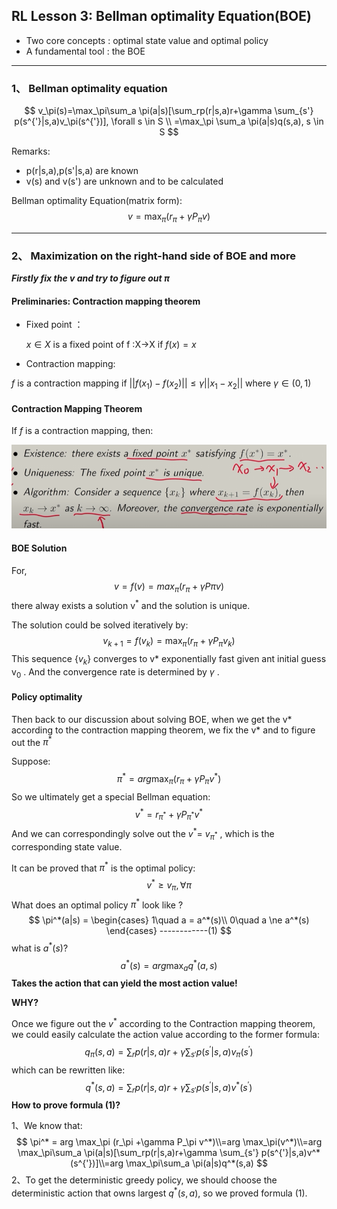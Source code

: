 ## RL Lesson 3: Bellman optimality Equation(BOE)

* Two core concepts : optimal state value and optimal policy
* A fundamental tool : the BOE

_________

###  1、 Bellman optimality equation 

$$
v_\pi(s)=\max_\pi\sum_a \pi(a|s)[\sum_rp(r|s,a)r+\gamma \sum_{s'} p(s^{'}|s,a)v_\pi(s^{'})], \forall s \in S \\
=\max_\pi \sum_a \pi(a|s)q(s,a), s \in S
$$

Remarks:

* p(r|s,a),p(s'|s,a) are known
* v(s) and v(s') are unknown and to be calculated 

Bellman optimality Equation(matrix form): 
$$
v= \max_\pi( r_\pi+\gamma P_\pi v)
$$

____

### 2、 Maximization on the right-hand side of BOE and more

***Firstly fix the v and try to figure out $\pi$***

#### Preliminaries: Contraction mapping theorem

* Fixed point ：

  $x \in X$ is a fixed point of f :X->X if $f(x) = x$ 

* Contraction mapping:

$f$ is a contraction mapping if  $||f(x_1)-f(x_2)|| \le \gamma ||x_1-x_2||$ where $\gamma \in (0,1)$

#### Contraction Mapping Theorem

If $f$ is a contraction mapping, then:

![CMT](printscreen/C3/Contraction_Mapping_Theorem.png)

#### BOE Solution 

For, 
$$
v=f(v)=max_\pi(r_\pi+\gamma P\pi v)
$$
there alway exists a solution v<sup>*</sup> and the solution is unique.

The solution could be solved iteratively by: 
$$
v_{k+1} = f(v_k) = \max_\pi(r_\pi+\gamma P_\pi v_k)
$$
This sequence {$v_k$} converges to v* exponentially fast given ant initial guess v<sub>0</sub> . And the convergence rate is determined by $\gamma$ .

#### Policy optimality 

Then back to our discussion about solving BOE, when we get the v* according to the contraction mapping theorem, we fix the v* and to figure out the $\pi^*$ 

Suppose: 
$$
\pi^* = arg \max_\pi (r_\pi +\gamma P_\pi v^*)
$$
So we ultimately get a special Bellman equation: 
$$
v^* = r_{\pi^*}+\gamma P_{\pi^*}v^*
$$
And we can correspondingly solve out the $v^*$= $v_{\pi ^*}$  , which is the corresponding state value.

It can be proved that $\pi^*$ is the optimal policy: 
$$
v^* \ge v_\pi , \forall \pi
$$
What does an optimal policy $\pi^*$ look like ? 
$$
\pi^*(a|s) = \begin{cases}
 1\quad a = a^*(s)\\
 0\quad a \ne a^*(s)
 \end{cases}           ------------(1)
$$
what is $a^*(s)$? 
$$
a^*(s) = arg \max_a q^*(a,s)
$$
**Takes the action that can yield the most action value!**

**WHY?**

Once we figure out the $v^*$ according to the Contraction mapping theorem, we could easily calculate the action value according to the former formula: 
$$
q_\pi(s,a) = \sum_rp(r|s,a)r+\gamma \sum_{s'} p(s^{'}|s,a)v_\pi(s^{'})
$$
which can be rewritten like: 
$$
q^*(s,a) = \sum_rp(r|s,a)r+\gamma \sum_{s'} p(s^{'}|s,a)v^*(s^{'})
$$
**How to prove formula (1)?**

1、We know that: 
$$
\pi^* = arg \max_\pi (r_\pi +\gamma P_\pi v^*)\\=arg \max_\pi(v^*)\\=arg \max_\pi\sum_a \pi(a|s)[\sum_rp(r|s,a)r+\gamma \sum_{s'} p(s^{'}|s,a)v^*(s^{'})]\\=arg \max_\pi\sum_a \pi(a|s)q^*(s,a)
$$
2、To get the deterministic greedy policy, we should choose the deterministic action that owns largest $q^*(s,a)$, so we proved formula (1). 

